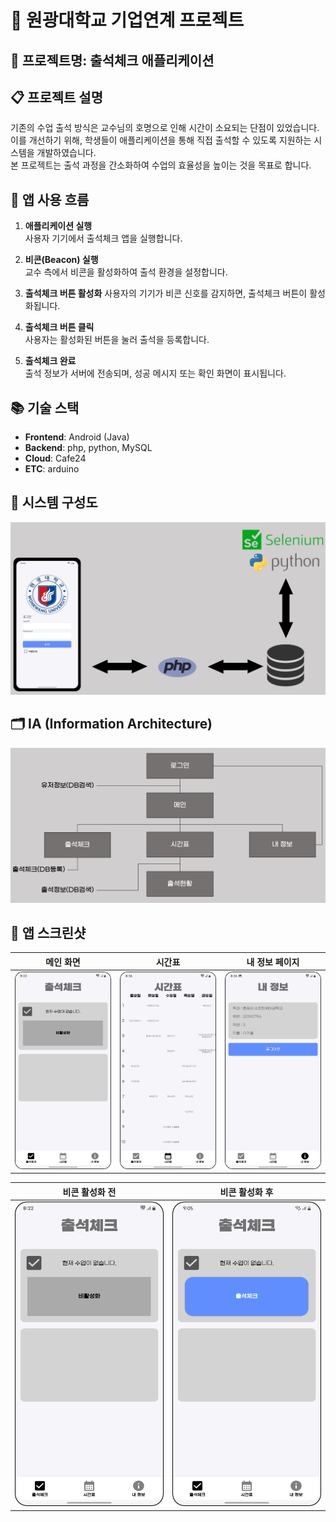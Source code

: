 # 📌 원광대학교 기업연계 프로젝트
## 📱 프로젝트명: 출석체크 애플리케이션

## 📋 프로젝트 설명
기존의 수업 출석 방식은 교수님의 호명으로 인해 시간이 소요되는 단점이 있었습니다.  
이를 개선하기 위해, 학생들이 애플리케이션을 통해 직접 출석할 수 있도록 지원하는 시스템을 개발하였습니다.  
본 프로젝트는 출석 과정을 간소화하여 수업의 효율성을 높이는 것을 목표로 합니다.

## 🧭 앱 사용 흐름
1. **애플리케이션 실행**  
   사용자 기기에서 출석체크 앱을 실행합니다.

2. **비콘(Beacon) 실행**  
   교수 측에서 비콘을 활성화하여 출석 환경을 설정합니다.

3. **출석체크 버튼 활성화** 
   사용자의 기기가 비콘 신호를 감지하면, 출석체크 버튼이 활성화됩니다.

4. **출석체크 버튼 클릭**  
   사용자는 활성화된 버튼을 눌러 출석을 등록합니다.

5. **출석체크 완료**  
   출석 정보가 서버에 전송되며, 성공 메시지 또는 확인 화면이 표시됩니다.

## 📚 기술 스택
- **Frontend**: Android (Java)
- **Backend**: php, python, MySQL
- **Cloud**: Cafe24
- **ETC**: arduino

## 📝 시스템 구성도
![시스템 구성도](./assets/system_architecture.png)

## 🗂 IA (Information Architecture)
![화면 구조도](./assets/IA.png)

## 📸 앱 스크린샷

<div align="center">

| 메인 화면 | 시간표 | 내 정보 페이지 |
|:---------:|:------:|:-------------:|
| <img src="./assets/main.png" width="200"/> | <img src="./assets/timetable.png" width="200"/> | <img src="./assets/mypage.png" width="200"/> |

</div>

<div align="center">

| 비콘 활성화 전 | 비콘 활성화 후 |
|:--------------:|:--------------:|
| <img src="./assets/main.png" width="250"/> | <img src="./assets/main_beacon_on.png" width="250"/> |

</div>